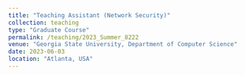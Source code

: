 ```yaml
---
title: "Teaching Assistant (Network Security)"
collection: teaching
type: "Graduate Course"
permalink: /teaching/2023_Summer_8222
venue: "Georgia State University, Department of Computer Science"
date: 2023-06-03
location: "Atlanta, USA"
---
```


<!-- This is a description of a teaching experience. You can use markdown like any other post.

# Heading 1

# Heading 2

# Heading 3 -->
